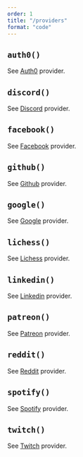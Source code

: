 ```yaml
---
order: 1
title: "/providers"
format: "code"
---
```


## `auth0()`

See [Auth0](/oauth/providers/auth0) provider.

## `discord()`

See [Discord](/oauth/providers/discord) provider.

## `facebook()`

See [Facebook](/oauth/providers/facebook) provider.

## `github()`

See [Github](/oauth/providers/github) provider.

## `google()`

See [Google](/oauth/providers/google) provider.

## `lichess()`

See [Lichess](/oauth/providers/lichess) provider.

## `linkedin()`

See [Linkedin](/oauth/providers/linkedin) provider.

## `patreon()`

See [Patreon](/oauth/providers/patreon) provider.

## `reddit()`

See [Reddit](/oauth/providers/reddit) provider.

## `spotify()`

See [Spotify](/oauth/providers/spotify) provider.

## `twitch()`

See [Twitch](/oauth/providers/twitch) provider.
